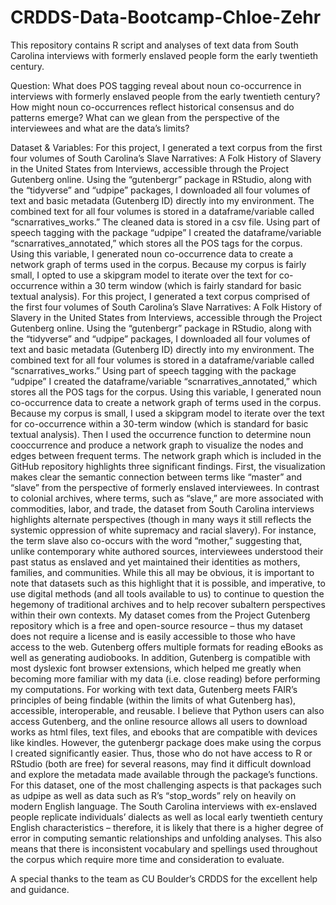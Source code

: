 # CRDDS-Data-Bootcamp-Chloe-Zehr
This repository contains R script and analyses of text data from South Carolina interviews with formerly enslaved people form the early twentieth century. 

Question: 
What does POS tagging reveal about noun co-occurrence in interviews with formerly enslaved people from the early twentieth century? How might noun co-occurrences reflect historical consensus and do patterns emerge? What can we glean from the perspective of the interviewees and what are the data’s limits?

Dataset & Variables: 
For this project, I generated a text corpus from the first four volumes of South Carolina’s Slave Narratives: A Folk History of Slavery in the United States from Interviews, accessible through the Project Gutenberg online. Using the “gutenbergr” package in RStudio, along with the “tidyverse” and “udpipe” packages, I downloaded all four volumes of text and basic metadata (Gutenberg ID) directly into my environment. The combined text for all four volumes is stored in a dataframe/variable called “scnarratives_works.” The cleaned data is stored in a csv file. 
	Using part of speech tagging with the package “udpipe” I created the dataframe/variable “scnarratives_annotated,” which stores all the POS tags for the corpus. Using this variable, I generated noun co-occurrence data to create a network graph of terms used in the corpus. Because my corpus is fairly small, I opted to use a skipgram model to iterate over the text for co-occurrence within a 30 term window (which is fairly standard for basic textual analysis). 
 For this project, I generated a text corpus comprised of the first four volumes of South Carolina’s Slave Narratives: A Folk History of Slavery in the United States from Interviews, accessible through the Project Gutenberg online. Using the “gutenbergr” package in RStudio, along with the “tidyverse” and “udpipe” packages, I downloaded all four volumes of text and basic metadata (Gutenberg ID) directly into my environment. The combined text for all four volumes is stored in a dataframe/variable called “scnarratives_works.” 
	Using part of speech tagging with the package “udpipe” I created the dataframe/variable “scnarratives_annotated,” which stores all the POS tags for the corpus. Using this variable, I generated noun co-occurrence data to create a network graph of terms used in the corpus. Because my corpus is small, I used a skipgram model to iterate over the text for co-occurrence within a 30-term window (which is standard for basic textual analysis). Then I used the occurrence function to determine noun cooccurrence and produce a network graph to visualize the nodes and edges between frequent terms.
	The network graph which is included in the GitHub repository highlights three significant findings. First, the visualization makes clear the semantic connection between terms like “master” and “slave” from the perspective of formerly enslaved interviewees. In contrast to colonial archives, where terms, such as “slave,” are more associated with commodities, labor, and trade, the dataset from South Carolina interviews highlights alternate perspectives (though in many ways it still reflects the systemic oppression of white supremacy and racial slavery). For instance, the term slave also co-occurs with the word “mother,” suggesting that, unlike contemporary white authored sources, interviewees understood their past status as enslaved and yet maintained their identities as mothers, families, and communities. While this all may be obvious, it is important to note that datasets such as this highlight that it is possible, and imperative, to use digital methods (and all tools available to us) to continue to question the hegemony of traditional archives and to help recover subaltern perspectives within their own contexts. 
	My dataset comes from the Project Gutenberg repository which is a free and open-source resource – thus my dataset does not require a license and is easily accessible to those who have access to the web. Gutenberg offers multiple formats for reading eBooks as well as generating audiobooks. In addition, Gutenberg is compatible with most dyslexic font browser extensions, which helped me greatly when becoming more familiar with my data (i.e. close reading) before performing my computations. For working with text data, Gutenberg meets FAIR’s principles of being findable (within the limits of what Gutenberg has), accessible, interoperable, and reusable. I believe that Python users can also access Gutenberg, and the online resource allows all users to download works as html files, text files, and ebooks that are compatible with devices like kindles. 
However, the gutenbergr package does make using the corpus I created significantly easier. Thus, those who do not have access to R or RStudio (both are free) for several reasons, may find it difficult download and explore the metadata made available through the package’s functions. 
	For this dataset, one of the most challenging aspects is that packages such as udpipe as well as data such as R’s “stop_words” rely on heavily on modern English language. The South Carolina interviews with ex-enslaved people replicate individuals’ dialects as well as local early twentieth century English characteristics – therefore, it is likely that there is a higher degree of error in computing semantic relationships and unfolding analyses. This also means that there is inconsistent vocabulary and spellings used throughout the corpus which require more time and consideration to evaluate. 
	
A special thanks to the team as CU Boulder’s CRDDS for the excellent help and guidance. 


